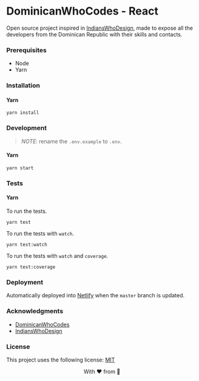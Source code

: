 # DominicanWhoCodes - React

Open source project inspired in [IndiansWhoDesign](http://indianswhodesign.in), made to expose all the developers from the Dominican Republic with their skills and contacts.

### Prerequisites 

 - Node
 - Yarn

### Installation

#### Yarn

```
yarn install
```

### Development

> *NOTE*: rename the `.env.example` to `.env`.

#### Yarn

```
yarn start
```

### Tests

#### Yarn

To run the tests.

```
yarn test
```

To run the tests with `watch`.

```
yarn test:watch
```

To run the tests with `watch` and `coverage`.

```
yarn test:coverage
```

### Deployment

Automatically deployed into [Netlify](https://www.netlify.com/) when the `master` branch is updated.

### Acknowledgments

 - [DominicanWhoCodes](https://github.com/AngelGarcia13/DominicanWhoCodes)
 - [IndiansWhoDesign](http://indianswhodesign.in)

 ### License

This project uses the following license: [MIT](<https://choosealicense.com/licenses/mit/>)

<p align="center">With ❤️ from 🌴</p>